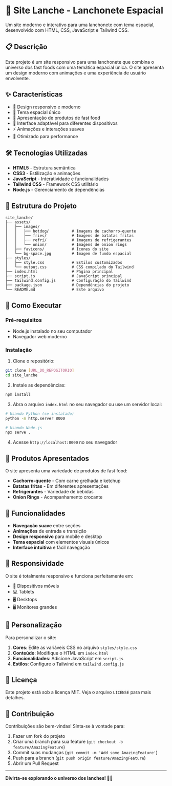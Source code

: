 # 🚀 Site Lanche - Lanchonete Espacial

Um site moderno e interativo para uma lanchonete com tema espacial, desenvolvido com HTML, CSS, JavaScript e Tailwind CSS.

## 📋 Descrição

Este projeto é um site responsivo para uma lanchonete que combina o universo dos fast foods com uma temática espacial única. O site apresenta um design moderno com animações e uma experiência de usuário envolvente.

## ✨ Características

- 🎨 Design responsivo e moderno
- 🌌 Tema espacial único
- 🍔 Apresentação de produtos de fast food
- 📱 Interface adaptável para diferentes dispositivos
- ⚡ Animações e interações suaves
- 🎯 Otimizado para performance

## 🛠️ Tecnologias Utilizadas

- **HTML5** - Estrutura semântica
- **CSS3** - Estilização e animações
- **JavaScript** - Interatividade e funcionalidades
- **Tailwind CSS** - Framework CSS utilitário
- **Node.js** - Gerenciamento de dependências

## 📁 Estrutura do Projeto

```
site_lanche/
├── assets/
│   ├── images/
│   │   ├── hotdog/          # Imagens de cachorro-quente
│   │   ├── fries/           # Imagens de batatas fritas
│   │   ├── refri/           # Imagens de refrigerantes
│   │   └── onion/           # Imagens de onion rings
│   ├── favicons/            # Ícones do site
│   └── bg-space.jpg         # Imagem de fundo espacial
├── styles/
│   ├── style.css            # Estilos customizados
│   └── output.css           # CSS compilado do Tailwind
├── index.html               # Página principal
├── script.js                # JavaScript principal
├── tailwind.config.js       # Configuração do Tailwind
├── package.json             # Dependências do projeto
└── README.md                # Este arquivo
```

## 🚀 Como Executar

### Pré-requisitos

- Node.js instalado no seu computador
- Navegador web moderno

### Instalação

1. Clone o repositório:
```bash
git clone [URL_DO_REPOSITORIO]
cd site_lanche
```

2. Instale as dependências:
```bash
npm install
```

3. Abra o arquivo `index.html` no seu navegador ou use um servidor local:
```bash
# Usando Python (se instalado)
python -m http.server 8000

# Usando Node.js
npx serve .
```

4. Acesse `http://localhost:8000` no seu navegador

## 🎨 Produtos Apresentados

O site apresenta uma variedade de produtos de fast food:

- **Cachorro-quente** - Com carne grelhada e ketchup
- **Batatas fritas** - Em diferentes apresentações
- **Refrigerantes** - Variedade de bebidas
- **Onion Rings** - Acompanhamento crocante

## 🌟 Funcionalidades

- **Navegação suave** entre seções
- **Animações** de entrada e transição
- **Design responsivo** para mobile e desktop
- **Tema espacial** com elementos visuais únicos
- **Interface intuitiva** e fácil navegação

## 📱 Responsividade

O site é totalmente responsivo e funciona perfeitamente em:
- 📱 Dispositivos móveis
- 💻 Tablets
- 🖥️ Desktops
- 🖥️ Monitores grandes

## 🔧 Personalização

Para personalizar o site:

1. **Cores**: Edite as variáveis CSS no arquivo `styles/style.css`
2. **Conteúdo**: Modifique o HTML em `index.html`
3. **Funcionalidades**: Adicione JavaScript em `script.js`
4. **Estilos**: Configure o Tailwind em `tailwind.config.js`

## 📄 Licença

Este projeto está sob a licença MIT. Veja o arquivo `LICENSE` para mais detalhes.

## 🤝 Contribuição

Contribuições são bem-vindas! Sinta-se à vontade para:

1. Fazer um fork do projeto
2. Criar uma branch para sua feature (`git checkout -b feature/AmazingFeature`)
3. Commit suas mudanças (`git commit -m 'Add some AmazingFeature'`)
4. Push para a branch (`git push origin feature/AmazingFeature`)
5. Abrir um Pull Request

---

**Divirta-se explorando o universo dos lanches! 🍔🚀** 
